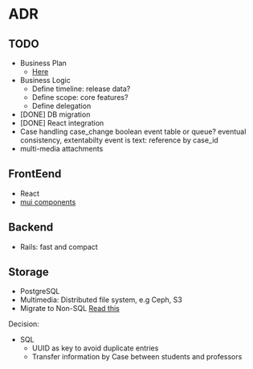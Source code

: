 # ADR

## TODO
- Business Plan
    * [Here](https://docs.google.com/document/d/1S72845pZGyclrTRb85v2Txmkf-BqpxTv88_YpDJjSlM/edit#)
- Business Logic
    * Define timeline: release data?
    * Define scope: core features?
    * Define delegation
- [DONE] DB migration
- [DONE] React integration
- Case handling
   case_change boolean
   event table or queue?
   eventual consistency, extentabilty
   event is text: reference by case_id
- multi-media attachments
## FrontEend
- React
- [mui components](https://mui.com/)

## Backend
- Rails: fast and compact

## Storage
- PostgreSQL
- Multimedia: Distributed file system, e.g Ceph, S3
- Migrate to Non-SQL [Read this](https://www.mongodb.com/docs/mongoid/7.1/tutorials/getting-started-rails/#install-rails)

Decision:
- SQL
    - UUID as key to avoid duplicate entries
    - Transfer information by Case between students and professors
